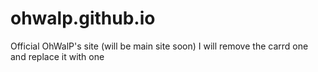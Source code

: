 # ohwalp.github.io
Official OhWalP's site (will be main site soon)
I will remove the carrd one and replace it with one

